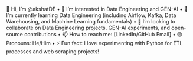 👋 Hi, I’m @akshatDE
	•	👀 I’m interested in Data Engineering and GEN-AI
	•	🌱 I’m currently learning Data Engineering (including Airflow, Kafka, Data Warehousing, and Machine Learning fundamentals)
	•	💞️ I’m looking to collaborate on Data Engineering projects, GEN-AI experiments, and open-source contributions
	•	📫 How to reach me: [LinkedIn/GitHub Email]
	•	😄 Pronouns: He/Him
	•	⚡ Fun fact: I love experimenting with Python for ETL processes and web scraping projects!
